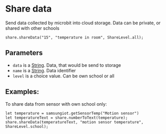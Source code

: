 # Share data

Send data collected by microbit into cloud storage. Data can be private, or shared with other schools
```sig
share.shareData("15", "temperature in room", ShareLevel.all);
```

## Parameters

* `data` is a [String](/types/string). Data, that would be send to storage 
* `name` is a [String](/types/string). Data identifier 
* `level` is a choice value. Can be own school or all

## Examples:

To share data from sensor with own school only:

```blocks
let temperature = samsungiot.getSensorTemp("Motion sensor")
let temperatureText = share.numberToText(temperature);
share.shareData(temperatureText, "motion sensor temperature", ShareLevel.school);
```

